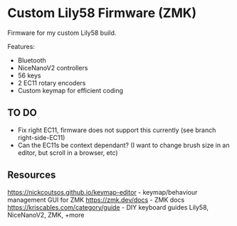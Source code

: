 # Custom Lily58 Firmware (ZMK)
Firmware for my custom Lily58 build.

Features:
- Bluetooth
- NiceNanoV2 controllers
- 56 keys
- 2 EC11 rotary encoders
- Custom keymap for efficient coding

## TO DO
- Fix right EC11, firmware does not support this currently (see branch right-side-EC11)
- Can the EC11s be context dependant? (I want to change brush size in an editor, but scroll in a browser, etc)

## Resources
https://nickcoutsos.github.io/keymap-editor - keymap/behaviour management GUI for ZMK
https://zmk.dev/docs - ZMK docs
https://kriscables.com/category/guide - DIY keyboard guides Lily58, NiceNanoV2, ZMK, +more
